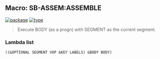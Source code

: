 ## Macro: SB-ASSEM:ASSEMBLE
[![package](https://img.shields.io/badge/Package-SB--ASSEM-5f9ea0.svg?style=social&colorA=999999)](../) [![type](https://img.shields.io/badge/Type-Macro-5f9ea0.svg?style=social&colorA=999999)](../#macro) 

> Execute BODY (as a progn) with SEGMENT as the current segment.

### Lambda list
```
((&OPTIONAL SEGMENT VOP &KEY LABELS) &BODY BODY)
```
